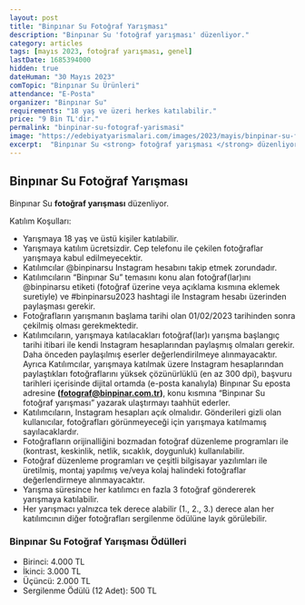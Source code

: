 ```yaml
---
layout: post
title: "Binpınar Su Fotoğraf Yarışması"
description: "Binpınar Su 'fotoğraf yarışması' düzenliyor."
category: articles
tags: [mayıs 2023, fotoğraf yarışması, genel]
lastDate: 1685394000
hidden: true
dateHuman: "30 Mayıs 2023"
comTopic: "Binpınar Su Ürünleri"
attendance: "E-Posta"
organizer: "Binpınar Su"
requirements: "18 yaş ve üzeri herkes katılabilir."
price: "9 Bin TL'dir."
permalink: "binpinar-su-fotograf-yarismasi"
image: "https://edebiyatyarismalari.com/images/2023/mayis/binpinar-su-fotograf-yarismasi.jpg"
excerpt:  "Binpınar Su <strong> fotoğraf yarışması </strong> düzenliyor."
---
```


## Binpınar Su Fotoğraf Yarışması
Binpınar Su **fotoğraf yarışması** düzenliyor.  

Katılım Koşulları:
- Yarışmaya 18 yaş ve üstü kişiler katılabilir.
- Yarışmaya katılım ücretsizdir. Cep telefonu ile çekilen fotoğraflar yarışmaya kabul edilmeyecektir.
- Katılımcılar @binpinarsu Instagram hesabını takip etmek zorundadır.
- Katılımcıların “Binpınar Su” temasını konu alan fotoğraf(lar)ını @binpinarsu etiketi (fotoğraf üzerine veya açıklama kısmına eklemek suretiyle) ve #binpinarsu2023 hashtagi ile Instagram hesabı üzerinden paylaşması gerekir.
- Fotoğrafların yarışmanın başlama tarihi olan 01/02/2023 tarihinden sonra çekilmiş olması gerekmektedir.
- Katılımcıların, yarışmaya katılacakları fotoğraf(lar)ı yarışma başlangıç tarihi itibari ile kendi Instagram hesaplarından paylaşmış olmaları gerekir. Daha önceden paylaşılmış eserler değerlendirilmeye alınmayacaktır. Ayrıca Katılımcılar, yarışmaya katılmak üzere Instagram hesaplarından paylaştıkları fotoğraflarını yüksek çözünürlüklü (en az 300 dpi), başvuru tarihleri içerisinde dijital ortamda (e-posta kanalıyla) Binpınar Su eposta adresine **(fotograf@binpinar.com.tr)**, konu kısmına “Binpınar Su fotoğraf yarışması” yazarak ulaştırmayı taahhüt ederler.
- Katılımcıların, Instagram hesapları açık olmalıdır. Gönderileri gizli olan kullanıcılar, fotoğrafları görünmeyeceği için yarışmaya katılmamış sayılacaklardır.
- Fotoğrafların orijinalliğini bozmadan fotoğraf düzenleme programları ile (kontrast, keskinlik, netlik, sıcaklık, doygunluk) kullanılabilir.
- Fotoğraf düzenleme programları ve çeşitli bilgisayar yazılımları ile üretilmiş, montaj yapılmış ve/veya kolaj halindeki fotoğraflar değerlendirmeye alınmayacaktır.
- Yarışma süresince her katılımcı en fazla 3 fotoğraf göndererek yarışmaya katılabilir.
- Her yarışmacı yalnızca tek derece alabilir (1., 2., 3.) derece alan her katılımcının diğer fotoğrafları sergilenme ödülüne layık görülebilir.


### Binpınar Su Fotoğraf Yarışması Ödülleri
- Birinci: 4.000 TL
- İkinci: 3.000 TL
- Üçüncü: 2.000 TL
- Sergilenme Ödülü (12 Adet): 500 TL